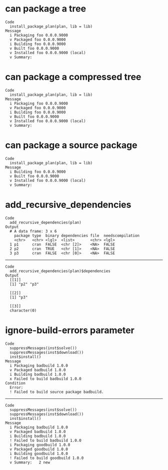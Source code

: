 # can package a tree

    Code
      install_package_plan(plan, lib = lib)
    Message
      i Packaging foo 0.0.0.9000
      v Packaged foo 0.0.0.9000
      i Building foo 0.0.0.9000
      v Built foo 0.0.0.9000
      v Installed foo 0.0.0.9000 (local)
      v Summary:

# can package a compressed tree

    Code
      install_package_plan(plan, lib = lib)
    Message
      i Packaging foo 0.0.0.9000
      v Packaged foo 0.0.0.9000
      i Building foo 0.0.0.9000
      v Built foo 0.0.0.9000
      v Installed foo 0.0.0.9000 (local)
      v Summary:

# can package a source package

    Code
      install_package_plan(plan, lib = lib)
    Message
      i Building foo 0.0.0.9000
      v Built foo 0.0.0.9000
      v Installed foo 0.0.0.9000 (local)
      v Summary:

# add_recursive_dependencies

    Code
      add_recursive_dependencies(plan)
    Output
      # A data frame: 3 x 6
        package type  binary dependencies file  needscompilation
        <chr>   <chr> <lgl>  <list>       <chr> <lgl>           
      1 p1      cran  FALSE  <chr [2]>    <NA>  FALSE           
      2 p2      cran  TRUE   <chr [1]>    <NA>  FALSE           
      3 p3      cran  FALSE  <chr [0]>    <NA>  FALSE           

---

    Code
      add_recursive_dependencies(plan)$dependencies
    Output
      [[1]]
      [1] "p2" "p3"
      
      [[2]]
      [1] "p3"
      
      [[3]]
      character(0)
      

# ignore-build-errors parameter

    Code
      suppressMessages(inst$solve())
      suppressMessages(inst$download())
      inst$install()
    Message
      i Packaging badbuild 1.0.0
      v Packaged badbuild 1.0.0
      i Building badbuild 1.0.0
      x Failed to build badbuild 1.0.0
    Condition
      Error:
      ! Failed to build source package badbuild.

---

    Code
      suppressMessages(inst$solve())
      suppressMessages(inst$download())
      inst$install()
    Message
      i Packaging badbuild 1.0.0
      v Packaged badbuild 1.0.0
      i Building badbuild 1.0.0
      ! Failed to build badbuild 1.0.0
      i Packaging goodbuild 1.0.0
      v Packaged goodbuild 1.0.0
      i Building goodbuild 1.0.0
      ! Failed to build goodbuild 1.0.0
      v Summary:   2 new

